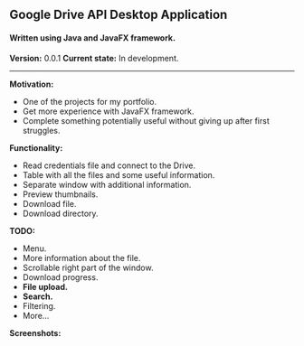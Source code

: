 ## Google Drive API Desktop Application
#### Written using Java and JavaFX framework.
**Version:** 0.0.1
**Current state:** In development. 

------------


**Motivation:**
- One of the projects for my portfolio. 
- Get more experience with JavaFX framework.
- Complete something potentially useful without giving up after first struggles.


**Functionality:**
- Read credentials file and connect to the Drive.
- Table with all the files and some useful information. 
- Separate window with additional information.
- Preview thumbnails.
- Download file.
- Download directory.

**TODO:**
- Menu. 
- More information about the file.
- Scrollable right part of the window.
- Download progress.
- **File upload.**
- **Search.**
- Filtering.
- More...

**Screenshots:**
